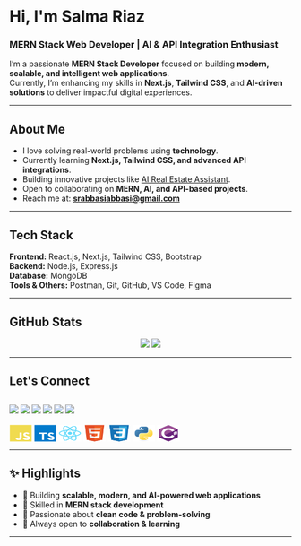 # Hi, I'm Salma Riaz   

###  MERN Stack Web Developer | AI & API Integration Enthusiast  

I’m a passionate **MERN Stack Developer** focused on building **modern, scalable, and intelligent web applications**.  
Currently, I’m enhancing my skills in **Next.js**, **Tailwind CSS**, and **AI-driven solutions** to deliver impactful digital experiences.  

---

##  **About Me**
-  I love solving real-world problems using **technology**.  
-  Currently learning **Next.js, Tailwind CSS, and advanced API integrations**.  
-  Building innovative projects like [AI Real Estate Assistant](https://github.com/salmariaz-tech/Real-state-chatbot).  
-  Open to collaborating on **MERN, AI, and API-based projects**.  
-  Reach me at: **srabbasiabbasi@gmail.com**

---

##  **Tech Stack**
**Frontend:** React.js, Next.js, Tailwind CSS, Bootstrap  
**Backend:** Node.js, Express.js  
**Database:** MongoDB  
**Tools & Others:** Postman, Git, GitHub, VS Code, Figma  

---

##  **GitHub Stats**
<p align="center">
  <img width="48%" src="https://github-readme-stats.vercel.app/api?username=salmariaz-tech&show_icons=true&theme=default&hide_border=true" />
  <img width="48%" src="https://github-readme-streak-stats.herokuapp.com/?user=salmariaz-tech&theme=default&hide_border=true" />
</p>

---

##  **Let's Connect**


  ##
 
<div> 
  <a href="https://www.youtube.com/channel/UC_-uuuZbY0AAt9CViNzvc-Q" target="_blank"><img src="https://img.shields.io/badge/YouTube-FF0000?style=for-the-badge&logo=youtube&logoColor=white" target="_blank"></a>
  <a href="https://instagram.com/rafaballerini" target="_blank"><img src="https://img.shields.io/badge/-Instagram-%23E4405F?style=for-the-badge&logo=instagram&logoColor=white" target="_blank"></a>
 	<a href="https://www.twitch.tv/rafaballerinii" target="_blank"><img src="https://img.shields.io/badge/Twitch-9146FF?style=for-the-badge&logo=twitch&logoColor=white" target="_blank"></a>
 <a href="https://discord.gg/wagxzStdcR" target="_blank"><img src="https://img.shields.io/badge/Discord-7289DA?style=for-the-badge&logo=discord&logoColor=white" target="_blank"></a> 
  <a href = "mailto:contatorafaballerini@gmail.com"><img src="https://img.shields.io/badge/-Gmail-%23333?style=for-the-badge&logo=gmail&logoColor=white" target="_blank"></a>
  <a href="https://www.linkedin.com/in/rafaella-ballerini-45875016a" target="_blank"><img src="https://img.shields.io/badge/-LinkedIn-%230077B5?style=for-the-badge&logo=linkedin&logoColor=white" target="_blank"></a> 
  
</div>
<div style="display: inline_block"><br>
  <img align="center" alt="Rafa-Js" height="30" width="40" src="https://raw.githubusercontent.com/devicons/devicon/master/icons/javascript/javascript-plain.svg">
  <img align="center" alt="Rafa-Ts" height="30" width="40" src="https://raw.githubusercontent.com/devicons/devicon/master/icons/typescript/typescript-plain.svg">
  <img align="center" alt="Rafa-React" height="30" width="40" src="https://raw.githubusercontent.com/devicons/devicon/master/icons/react/react-original.svg">
  <img align="center" alt="Rafa-HTML" height="30" width="40" src="https://raw.githubusercontent.com/devicons/devicon/master/icons/html5/html5-original.svg">
  <img align="center" alt="Rafa-CSS" height="30" width="40" src="https://raw.githubusercontent.com/devicons/devicon/master/icons/css3/css3-original.svg">
  <img align="center" alt="Rafa-Python" height="30" width="40" src="https://raw.githubusercontent.com/devicons/devicon/master/icons/python/python-original.svg">
  <img align="center" alt="Rafa-Csharp" height="30" width="40" src="https://raw.githubusercontent.com/devicons/devicon/master/icons/csharp/csharp-original.svg">
</div>
  

---


## ✨ **Highlights**
- 🔹 Building **scalable, modern, and AI-powered web applications**  
- 🔹 Skilled in **MERN stack development**  
- 🔹 Passionate about **clean code & problem-solving**  
- 🔹 Always open to **collaboration & learning**  

---



